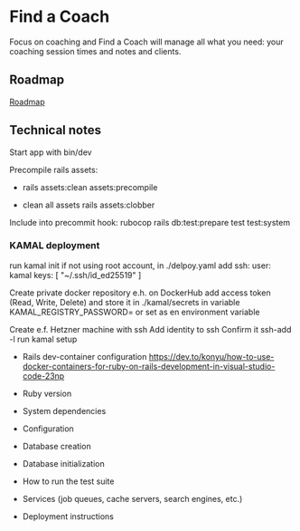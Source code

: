 # Find a Coach

Focus on coaching and Find a Coach will manage all what you need: your coaching session times and notes and clients.

## Roadmap

[Roadmap](https://github.com/users/valasek/projects/2/views/1?layout=board)

## Technical notes

Start app with bin/dev

Precompile rails assets:
- rails assets:clean assets:precompile

- clean all assets
rails assets:clobber

Include into precommit hook:
rubocop
rails db:test:prepare test test:system

### KAMAL deployment

run kamal init
if not using root account, in ./delpoy.yaml add
ssh:
  user: kamal
  keys: [ "~/.ssh/id_ed25519" ]

Create private docker repository e.h. on DockerHub
add access token (Read, Write, Delete) and store it in ./kamal/secrets in variable KAMAL_REGISTRY_PASSWORD= or set as en environment variable

Create e.f. Hetzner machine with ssh
Add identity to ssh
Confirm it
ssh-add -l
run kamal setup

* Rails dev-container configuration
https://dev.to/konyu/how-to-use-docker-containers-for-ruby-on-rails-development-in-visual-studio-code-23np

* Ruby version

* System dependencies

* Configuration

* Database creation

* Database initialization

* How to run the test suite

* Services (job queues, cache servers, search engines, etc.)

* Deployment instructions

